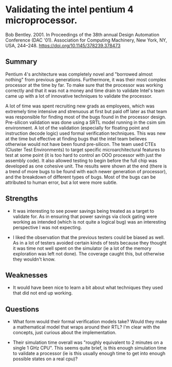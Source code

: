 # Validating the intel pentium 4 microprocessor. 
Bob Bentley. 2001. 
In Proceedings of the 38th annual Design Automation Conference (DAC '01). 
Association for Computing Machinery, New York, NY, USA, 244–248. 
https://doi.org/10.1145/378239.378473

## Summary

Pentium 4's architecture was completely novel and "borrowed almost nothing" from previous generations. Furthermore, it was their most complex processor at the time by far. To make sure that the processor was working correctly and that it was not a money and time drain to validate Intel's team came up with a lot of innovative techniques to validate the processor.

A lot of time was spent recruiting new grads as employees, which was extremely time intensive and strenuous at first but paid off later as that team was responsible for finding most of the bugs found in the processor design. Pre-silicon validation was done using a SRTL model running in the csim sim environment. A lot of the validation (especially for floating point and instruction decode logic) used formal verification techniques. This was new at the time but effective at finding bugs that the intel team believes otherwise would not have been found pre-silicon. The team used CTEs (Cluster Test Environments) to target specific microarchitectural features to test at some point (it is too hard to control an OOO processor with just the assembly code). It also allowed testing to begin before the full chip was developed as one cohesive unit. The results were shown at the end (there is a trend of more bugs to be found with each newer generation of processor), and the breakdown of different types of bugs. Most of the bugs can be attributed to human error, but a lot were more subtle.

## Strengths

- It was interesting to see power savings being treated as a target to validate for. As in ensuring that power savings via clock gating were working as intended (which is not quite a logical bug) was an interesting perspective I was not expecting.

- I liked the observation that the previous testers could be biased as well. As in a lot of testers avoided certain kinds of tests because they thought it was time not well spent on the simulator (ie a lot of the memory exploration was left not done). The coverage caught this, but otherwise they wouldn't know.

## Weaknesses

- It would have been nice to learn a bit about what techniques they used that did not end up working.

## Questions

- What form would their formal verification models take? Would they make a mathematical model that wraps around their RTL? I'm clear with the concepts, just curious about the implementation.

- Their simulation time overall was "roughly equivalent to 2 minutes on a single 1 GHz CPU". This seems quite brief, is this enough simulation time to validate a processor (ie is this usually enough time to get into enough possible states on a real cpu)? 